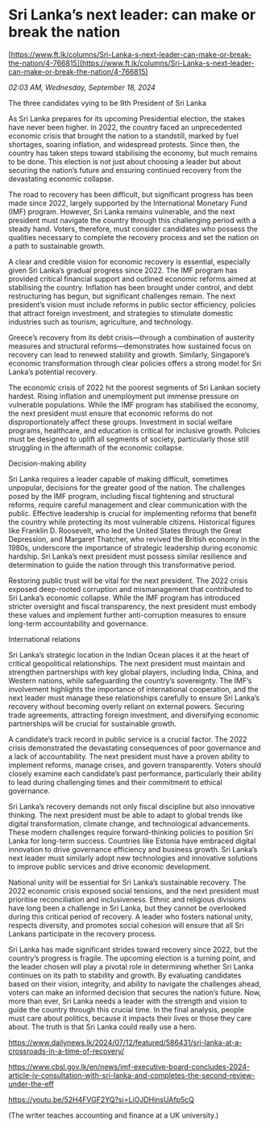 # Sri Lanka’s next leader: can make or break the nation

[https://www.ft.lk/columns/Sri-Lanka-s-next-leader-can-make-or-break-the-nation/4-766815](https://www.ft.lk/columns/Sri-Lanka-s-next-leader-can-make-or-break-the-nation/4-766815)

*02:03 AM, Wednesday, September 18, 2024*

The three candidates vying to be 9th President of Sri Lanka

As Sri Lanka prepares for its upcoming Presidential election, the stakes have never been higher. In 2022, the country faced an unprecedented economic crisis that brought the nation to a standstill, marked by fuel shortages, soaring inflation, and widespread protests. Since then, the country has taken steps toward stabilising the economy, but much remains to be done. This election is not just about choosing a leader but about securing the nation’s future and ensuring continued recovery from the devastating economic collapse.

The road to recovery has been difficult, but significant progress has been made since 2022, largely supported by the International Monetary Fund (IMF) program. However, Sri Lanka remains vulnerable, and the next president must navigate the country through this challenging period with a steady hand. Voters, therefore, must consider candidates who possess the qualities necessary to complete the recovery process and set the nation on a path to sustainable growth.

A clear and credible vision for economic recovery is essential, especially given Sri Lanka’s gradual progress since 2022. The IMF program has provided critical financial support and outlined economic reforms aimed at stabilising the country. Inflation has been brought under control, and debt restructuring has begun, but significant challenges remain. The next president’s vision must include reforms in public sector efficiency, policies that attract foreign investment, and strategies to stimulate domestic industries such as tourism, agriculture, and technology.

Greece’s recovery from its debt crisis—through a combination of austerity measures and structural reforms—demonstrates how sustained focus on recovery can lead to renewed stability and growth. Similarly, Singapore’s economic transformation through clear policies offers a strong model for Sri Lanka’s potential recovery.

The economic crisis of 2022 hit the poorest segments of Sri Lankan society hardest. Rising inflation and unemployment put immense pressure on vulnerable populations. While the IMF program has stabilised the economy, the next president must ensure that economic reforms do not disproportionately affect these groups. Investment in social welfare programs, healthcare, and education is critical for inclusive growth. Policies must be designed to uplift all segments of society, particularly those still struggling in the aftermath of the economic collapse.

Decision-making ability

Sri Lanka requires a leader capable of making difficult, sometimes unpopular, decisions for the greater good of the nation. The challenges posed by the IMF program, including fiscal tightening and structural reforms, require careful management and clear communication with the public. Effective leadership is crucial for implementing reforms that benefit the country while protecting its most vulnerable citizens. Historical figures like Franklin D. Roosevelt, who led the United States through the Great Depression, and Margaret Thatcher, who revived the British economy in the 1980s, underscore the importance of strategic leadership during economic hardship. Sri Lanka’s next president must possess similar resilience and determination to guide the nation through this transformative period.

Restoring public trust will be vital for the next president. The 2022 crisis exposed deep-rooted corruption and mismanagement that contributed to Sri Lanka’s economic collapse. While the IMF program has introduced stricter oversight and fiscal transparency, the next president must embody these values and implement further anti-corruption measures to ensure long-term accountability and governance.

International relations

Sri Lanka’s strategic location in the Indian Ocean places it at the heart of critical geopolitical relationships. The next president must maintain and strengthen partnerships with key global players, including India, China, and Western nations, while safeguarding the country’s sovereignty. The IMF’s involvement highlights the importance of international cooperation, and the next leader must manage these relationships carefully to ensure Sri Lanka’s recovery without becoming overly reliant on external powers. Securing trade agreements, attracting foreign investment, and diversifying economic partnerships will be crucial for sustainable growth.

A candidate’s track record in public service is a crucial factor. The 2022 crisis demonstrated the devastating consequences of poor governance and a lack of accountability. The next president must have a proven ability to implement reforms, manage crises, and govern transparently. Voters should closely examine each candidate’s past performance, particularly their ability to lead during challenging times and their commitment to ethical governance.

Sri Lanka’s recovery demands not only fiscal discipline but also innovative thinking. The next president must be able to adapt to global trends like digital transformation, climate change, and technological advancements. These modern challenges require forward-thinking policies to position Sri Lanka for long-term success. Countries like Estonia have embraced digital innovation to drive governance efficiency and business growth. Sri Lanka’s next leader must similarly adopt new technologies and innovative solutions to improve public services and drive economic development.

National unity will be essential for Sri Lanka’s sustainable recovery. The 2022 economic crisis exposed social tensions, and the next president must prioritise reconciliation and inclusiveness. Ethnic and religious divisions have long been a challenge in Sri Lanka, but they cannot be overlooked during this critical period of recovery. A leader who fosters national unity, respects diversity, and promotes social cohesion will ensure that all Sri Lankans participate in the recovery process.

Sri Lanka has made significant strides toward recovery since 2022, but the country’s progress is fragile. The upcoming election is a turning point, and the leader chosen will play a pivotal role in determining whether Sri Lanka continues on its path to stability and growth. By evaluating candidates based on their vision, integrity, and ability to navigate the challenges ahead, voters can make an informed decision that secures the nation’s future. Now, more than ever, Sri Lanka needs a leader with the strength and vision to guide the country through this crucial time. In the final analysis, people must care about politics, because it impacts their lives or those they care about. The truth is that Sri Lanka could really use a hero.

https://www.dailynews.lk/2024/07/12/featured/586431/sri-lanka-at-a-crossroads-in-a-time-of-recovery/

https://www.cbsl.gov.lk/en/news/imf-executive-board-concludes-2024-article-iv-consultation-with-sri-lanka-and-completes-the-second-review-under-the-eff

https://youtu.be/52H4FVGF2YQ?si=LiOJDHinsUAfp5cQ

(The writer teaches accounting and finance at a UK university.)

